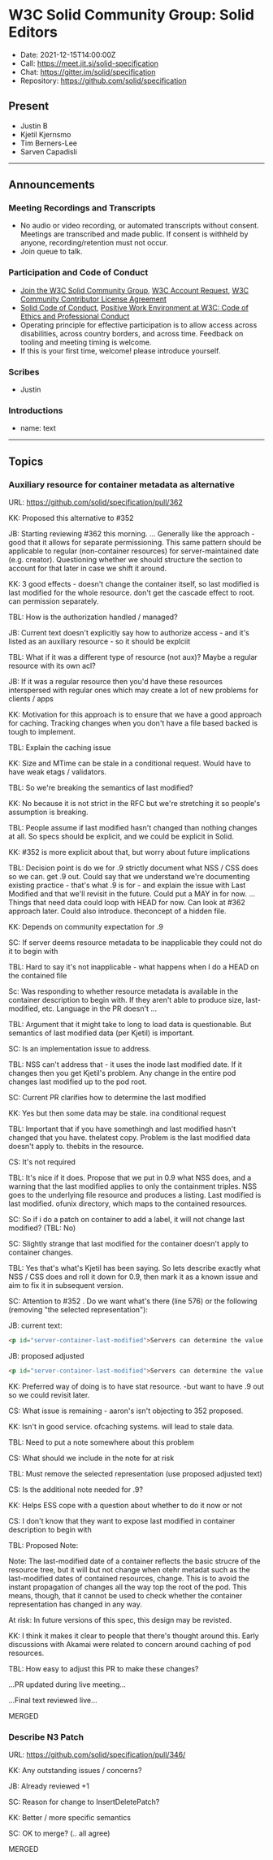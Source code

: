 # W3C Solid Community Group: Solid Editors

* Date: 2021-12-15T14:00:00Z
* Call: https://meet.jit.si/solid-specification
* Chat: https://gitter.im/solid/specification
* Repository: https://github.com/solid/specification


## Present
* Justin B
* Kjetil Kjernsmo
* Tim Berners-Lee
* Sarven Capadisli


---

## Announcements

### Meeting Recordings and Transcripts
* No audio or video recording, or automated transcripts without consent. Meetings are transcribed and made public. If consent is withheld by anyone, recording/retention must not occur.
* Join queue to talk.


### Participation and Code of Conduct
* [Join the W3C Solid Community Group](https://www.w3.org/community/solid/join), [W3C Account Request](http://www.w3.org/accounts/request), [W3C Community Contributor License Agreement](https://www.w3.org/community/about/agreements/cla/)
* [Solid Code of Conduct](https://github.com/solid/process/blob/main/code-of-conduct.md), [Positive Work Environment at W3C: Code of Ethics and Professional Conduct](https://www.w3.org/Consortium/cepc/)
* Operating principle for effective participation is to allow access across disabilities, across country borders, and across time. Feedback on tooling and meeting timing is welcome.
* If this is your first time, welcome! please introduce yourself.


### Scribes
* Justin


### Introductions
* name: text

---

## Topics

### Auxiliary resource for container metadata as alternative
URL: https://github.com/solid/specification/pull/362

KK: Proposed this alternative to #352

JB: Starting reviewing #362 this morning. 
... Generally like the approach - good that it allows for separate permissioning. This same pattern should be applicable to regular (non-container resources) for server-maintained date (e.g. creator). Questioning whether we should structure the section to account for that later in case we shift it around.

KK: 3 good effects - doesn't change the container itself, so last modified is last modified for the whole resource. don't get the cascade effect to root. can permission separately.

TBL: How is the authorization handled / managed?

JB: Current text doesn't explicitly say how to authorize access - and it's listed as an auxiliary resource - so it should be explciit

TBL: What if it was a different type of resource (not aux)? Maybe a regular resource with its own acl?

JB: If it was a regular resource then you'd have these resources interspersed with regular ones which may create a lot of new problems for clients / apps

KK: Motivation for this approach is to ensure that we have a good approach for caching. Tracking changes when you don't have a file based backed is tough to implement.

TBL: Explain the caching issue

KK: Size and MTime can be stale in a conditional request. Would have to have weak etags / validators. 

TBL: So we're breaking the semantics of last modified? 

KK: No because it is not strict in the RFC but we're stretching it so people's assumption is breaking.

TBL: People assume if last modified hasn't changed than nothing changes at all. So specs should be explicit, and we could be explicit in Solid. 

KK: #352 is more explicit about that, but worry about future implications

TBL: Decision point is do we for .9 strictly document what NSS / CSS does so we can. get .9 out. Could say that we understand we're documenting existing practice - that's what .9 is for - and explain the issue with Last Modified and that we'll revisit in the future. Could put a MAY in for now. ... Things that need data could loop with HEAD for now. Can look at #362 approach later. Could also introduce. theconcept of a hidden file.

KK: Depends on community expectation for .9

SC: If server deems resource metadata to be inapplicable they could not do it to begin with

TBL: Hard to say it's not inapplicable - what happens when I do a HEAD on the contained file

Sc: Was responding to whether resource metadata is available in the container description to begin with. If they aren't able to produce size, last-modified, etc. Language in the PR doesn't ...

TBL: Argument that it might take to long to load data is questionable. But semantics of last modified data (per Kjetil) is important.

SC: Is an implementation issue to address. 

TBL: NSS can't address that - it uses the inode last modified date. If it changes then you get Kjetil's problem. Any change in the entire pod changes last modified up to the pod root.

SC: Current PR clarifies how to determine the last modified

KK: Yes but then some data may be stale. ina conditional request

TBL: Important that if you have somethingh and last modified hasn't changed that you have. thelatest copy. Problem is the last modified data doesn't apply to. thebits in the resource.

CS: It's not required

TBL: It's nice if it does. Propose that we put in 0.9 what NSS does, and a warning that the last modified applies to only the containment triples. NSS goes to the underlying file resource and produces a listing. Last modified is last modified. ofunix directory, which maps to the contained resources.

SC: So if i do a patch on container to add a label, it will not change last modified? (TBL: No)

SC: Slightly strange that last modified for the container doesn't apply to container changes.

TBL: Yes that's what's Kjetil has been saying. So lets describe exactly what NSS / CSS does and roll it down for 0.9, then mark it as a known issue and aim to fix it in subsequent version.

SC: Attention to #352 . Do we want what's there (line 576) or the following (removing "the selected representation"):

JB: current text:
```html
<p id="server-container-last-modified">Servers can determine the value of the HTTP <code>Last-Modified</code> header field in response to <code>HEAD</code> and <code>GET</code> requests targeting a container based on modifications to the selected representation or changes to containment triples.</p>
```

JB: proposed adjusted 
```html
<p id="server-container-last-modified">Servers can determine the value of the HTTP <code>Last-Modified</code> header field in response to <code>HEAD</code> and <code>GET</code> requests targeting a container based on changes to containment triples.</p>
```

KK: Preferred way of doing is to have stat resource. -but want to have .9 out so we could revisit later.

CS: What issue is remaining - aaron's isn't objecting to 352 proposed.

KK: Isn't in good service. ofcaching systems. will lead to stale data.

TBL: Need to put a note somewhere about this problem

CS: What should we include in the note for at risk

TBL: Must remove the selected representation (use proposed adjusted text)

CS: Is the additional note needed for .9?

KK: Helps ESS cope with a question about whether to do it now or not

CS: I don't know that they want to expose last modified in container description to begin with

TBL: Proposed Note:

Note: The last-modified date of a container reflects the basic strucre of the resource tree, but it will but not change when otehr metadat such as the last-modified dates of contained resources, change. This is to avoid the instant propagation of changes all the way top the root of the pod. This means, though, that it cannot be used to check whether the container representation has changed in any way.

At risk: In future versions of this spec, this design may be revisted.

KK: I think it makes it clear to people that there's thought around this. Early discussions with Akamai were related to concern around caching of pod resources.

TBL: How easy to adjust this PR to make these changes?

...PR updated during live meeting...

...Final text reviewed live...

MERGED

### Describe N3 Patch

URL: https://github.com/solid/specification/pull/346/

KK: Any outstanding issues / concerns?

JB: Already reviewed +1

SC: Reason for change to InsertDeletePatch?

KK: Better / more specific semantics

SC: OK to merge?  (.. all agree)

MERGED
